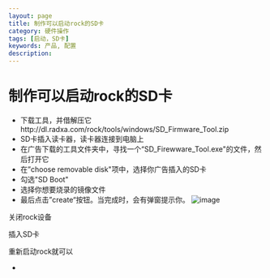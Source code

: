 ```yaml
---
layout: page
title: 制作可以启动rock的SD卡
category: 硬件操作
tags: [启动，SD卡]
keywords: 产品, 配置
description:
---
```



# 制作可以启动rock的SD卡  



* 下载工具，并借解压它http://dl.radxa.com/rock/tools/windows/SD_Firmware_Tool.zip  
* SD卡插入读卡器，读卡器连接到电脑上  
* 在广告下载的工具文件夹中，寻找一个“SD_Firewware_Tool.exe"的文件，然后打开它  
* 在”choose removable disk"项中，选择你广告插入的SD卡  
* 勾选"SD Boot"  
* 选择你想要烧录的镜像文件  
* 最后点击”create“按钮。当完成时，会有弹窗提示你。
![image](http://radxa.com/mw/images/b/bb/Boot_sdcard_1.jpg)  


关闭rock设备  

插入SD卡  

重新启动rock就可以  




- 
